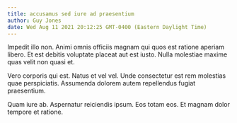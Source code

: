 ```yaml
---
title: accusamus sed iure ad praesentium
author: Guy Jones
date: Wed Aug 11 2021 20:12:25 GMT-0400 (Eastern Daylight Time)
---
```

Impedit illo non. Animi omnis officiis magnam qui quos est ratione aperiam libero. Et est debitis voluptate placeat aut est iusto. Nulla molestiae maxime quas velit non quasi et.

 Vero corporis qui est. Natus et vel vel. Unde consectetur est rem molestias quae perspiciatis. Assumenda dolorem autem repellendus fugiat praesentium.

 Quam iure ab. Aspernatur reiciendis ipsum. Eos totam eos. Et magnam dolor tempore et ratione.